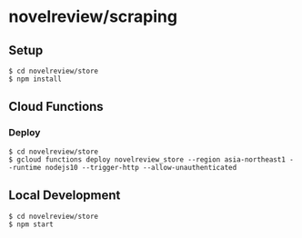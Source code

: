 # novelreview/scraping

## Setup
```
$ cd novelreview/store
$ npm install
```

## Cloud Functions
### Deploy
```
$ cd novelreview/store
$ gcloud functions deploy novelreview_store --region asia-northeast1 --runtime nodejs10 --trigger-http --allow-unauthenticated
```

## Local Development
```
$ cd novelreview/store
$ npm start
```
